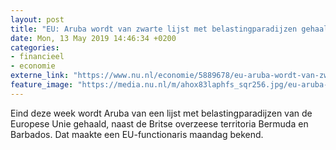 ```yaml
---
layout: post
title: "EU: Aruba wordt van zwarte lijst met belastingparadijzen gehaald"
date: Mon, 13 May 2019 14:46:34 +0200
categories: 
- financieel 
- economie 
externe_link: "https://www.nu.nl/economie/5889678/eu-aruba-wordt-van-zwarte-lijst-met-belastingparadijzen-gehaald.html"
feature_image: "https://media.nu.nl/m/ahox83laphfs_sqr256.jpg/eu-aruba-wordt-van-zwarte-lijst-met-belastingparadijzen-gehaald.jpg"
---
```


Eind deze week wordt Aruba van een lijst met belastingparadijzen van de Europese Unie gehaald, naast de Britse overzeese territoria Bermuda en Barbados. Dat maakte een EU-functionaris maandag bekend.
